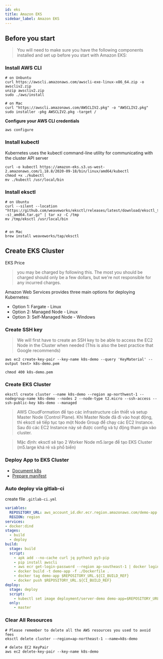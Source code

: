 ```yaml
---
id: eks
title: Amazon EKS
sidebar_label: Amazon EKS
---
```


## Before you start

> You will need to make sure you have the following components installed and set up before you start with Amazon EKS:

### Install AWS CLI
```
# on Unbuntu
curl https://awscli.amazonaws.com/awscli-exe-linux-x86_64.zip -o awscliv2.zip
unzip awscliv2.zip
sudo ./aws/install

# on Mac
curl "https://awscli.amazonaws.com/AWSCLIV2.pkg" -o "AWSCLIV2.pkg" sudo installer -pkg AWSCLIV2.pkg -target /
```

**Configure your AWS CLI credentials**

```
aws configure
```

### Install kubectl
Kubernetes uses the kubectl command-line utility for communicating with the cluster API server

```
curl -o kubectl https://amazon-eks.s3.us-west-2.amazonaws.com/1.18.8/2020-09-18/bin/linux/amd64/kubectl
chmod +x ./kubectl
mv ./kubectl /usr/local/bin
```

### Install eksctl
```
# on Ubuntu
curl --silent --location "https://github.com/weaveworks/eksctl/releases/latest/download/eksctl_$(uname -s)_amd64.tar.gz" | tar xz -C /tmp
mv /tmp/eksctl /usr/local/bin


# on Mac
brew install weaveworks/tap/eksctl
```

## Create EKS Cluster
EKS Price
> you may be charged by following this. The most you should be charged should only be a few dollars, but we're not responsible for any incurred charges.

Amazon Web Services provides three main options for deploying Kubernetes:

- Option 1: Fargate - Linux
- Option 2: Managed Node - Linux
- Option 3: Self-Managed Node - Windows

### Create SSH key
> We will first have to create an SSH key to be able to access the EC2 Node in the Cluster when needed (This is also the best practice that Google recommends)

```
aws ec2 create-key-pair --key-name k8s-demo --query 'KeyMaterial' --output text> k8s-demo.pem

chmod 400 k8s-demo.pem
```

### Create EKS Cluster
```
eksctl create cluster --name k8s-demo --region ap-northwest-1 --nodegroup-name k8s-demo --nodes 2 --node-type t2.micro --ssh-access --ssh-public-key k8s-demo --managed
```

> AWS CloudFormation để tạo các infrastructure cần thiết và setup Master Node (Control Plane). Khi Master Node đã đi vào hoạt động, thì eksctl sẽ tiếp tục tạo một Node Group để chạy các EC2 Instance. Sau đó các EC2 Instance này sẽ được config và tự động tham gia vào cluster.

> Mặc định: eksctl sẽ tạo 2 Worker Node m5.large để tạo EKS Cluster (m5.large khá rẻ và phổ biến)

### Deploy App to EKS Cluster
- [Document k8s](https://github.com/nguyenthanhcong101096/docs/blob/master/docs/kubernetes.md)
- [Prepare manifest](https://github.com/nguyenthanhcong101096/learn_kubernetes/tree/master/manifest)

### Auto deploy via gitlab-ci

create file `.gitlab-ci.yml`

```yml
variables:
  REPOSITORY_URL: aws_account_id.dkr.ecr.region.amazonaws.com/demo-app
  REGION: region
services:
- docker:dind
stages:
  - build
  - deploy
build:
  stage: build
  script:
    - apk add --no-cache curl jq python3 py3-pip
    - pip install awscli
    - aws ecr get-login-password --region ap-southeast-1 | docker login --username AWS --password-stdin 230470490156.dkr.ecr.ap-southeast-1.amazonaws.com
    - docker build -t demo-app -f ./Dockerfile .
    - docker tag demo-app $REPOSITORY_URL.${CI_BUILD_REF}
    - docker push $REPOSITORY_URL.${CI_BUILD_REF}
deploy:
  stage: deploy
  script:
    - kubectl set image deployment/server-demo demo-app=$REPOSITORY_URL --record
  only:
    - master
```

### Clear All Resources

```
# Please remember to delete all the AWS resources you used to avoid fees
eksctl delete cluster --region=ap-northeast-1 --name=k8s-demo

# delete EC2 KeyPair
aws ec2 delete-key-pair --key-name k8s-demo
```
